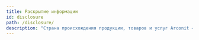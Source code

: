 ```yaml
---
title: Раскрытие информации
id: disclosure
path: /disclosure/
description: "Страна происхождения продукции, товаров и услуг Arconit — Российская Федерация. Сертификация производства: ГОСТ ISO 9001 и ГОСТ РВ 0015-002-2012."
---
```

